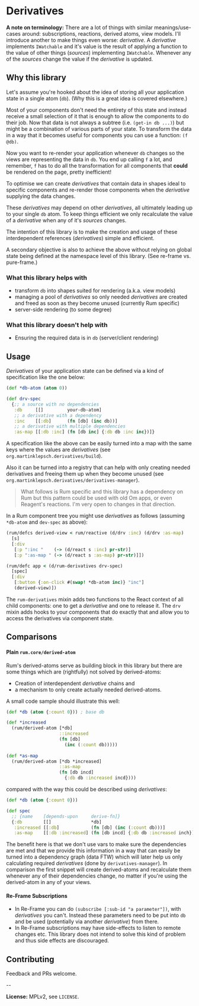 # Derivatives

**A note on terminology:** There are a lot of things with similar meanings/use-cases around: subscriptions, reactions, derived atoms, view models. 
I'll introduce another to make things even worse: *derivative*. A *derivative* implements `IWatchable` and it's value is the result of applying a function to the value of other things (*sources*) implementing `IWatchable`. Whenever any of the *sources* change the value if the *derivative* is updated.

## Why this library

Let's assume you're hooked about the idea of storing all your application state in a single atom (`db`). (Why this is a great idea is covered elsewhere.)

Most of your components don't need the entirety of this state and instead receive a small selection of it that is enough to allow the components to do their job. Now that data is not always a subtree (i.e. `(get-in db ...)`) but might be a combination of various parts of your state. To transform the data in a way that it becomes useful for components you can use a function: `(f @db)`. 

Now you want to re-render your application whenever `db` changes so the views are representing the data in `db`. You end up calling `f` a lot, and remember, `f` has to do all the transformation for all components that **could** be rendered on the page, pretty inefficient!

To optimise we can create *derivatives* that contain data in shapes ideal to specific components and re-render those components when the *derivative* supplying the data changes.

These *derivatives* may depend on other *derivatives*, all ultimately leading up to your single `db` atom. To keep things efficient we only recalculate the value of a *derivative* when any of it's *sources* changes.

The intention of this library is to make the creation and usage of these interdependent references (*derivatives*) simple and efficient. 

A secondary objective is also to achieve the above without relying on global state being defined at the namespace level of this library. (See re-frame vs. pure-frame.)

### What this library helps with

- transform `db` into shapes suited for rendering (a.k.a. view models)
- managing a pool of *derivatives* so only needed *derivatives* are created and freed as soon as they become unused (currently Rum specific)
- server-side rendering (to some degree)

### What this library doesn't help with

- Ensuring the required data is in `db` (server/client rendering)

## Usage

*Derivatives* of your application state can be defined via a kind of specification like the one below:

```clojure
(def *db-atom (atom 0))

(def drv-spec 
  {;; a source with no dependencies
   :db     [[]         your-db-atom]
   ;; a derivative with a dependency
   :inc    [[:db]      (fn [db] (inc db))]
   ;; a derivative with multiple dependencies
   :as-map [[:db :inc] (fn [db inc] {:db db :inc inc})]}
```

A specification like the above can be easily turned into a map with the same keys where the values are *derivatives* (see `org.martinklepsch.derivatives/build`).

Also it can be turned into a registry that can help with only creating needed derivatives and freeing them up when they become unused (see `org.martinklepsch.derivatives/derivatives-manager`).

> What follows is Rum specific and this library has a dependency on Rum but this pattern could be used with old Om apps, or even Reagent's reactions. I'm very open to changes in that direction.

In a Rum component tree you might use *derivatives* as follows (assuming `*db-atom` and `dev-spec` as above):

```clojure
(rum/defcs derived-view < rum/reactive (d/drv :inc) (d/drv :as-map)
  [s]
  [:div
   [:p ":inc "    (-> (d/react s :inc) pr-str)]
   [:p ":as-map " (-> (d/react s :as-map) pr-str)]])

(rum/defc app < (d/rum-derivatives drv-spec)
  [spec]
  [:div
   [:button {:on-click #(swap! *db-atom inc)} "inc"]
   (derived-view)])
```

The `rum-derivatives` mixin adds two functions to the React context of all child components: one to get a *derivative* and one to release it. The `drv` mixin adds hooks to your components that do exactly that and allow you to access the derivatives via component state. 

## Comparisons

#### Plain `rum.core/derived-atom`

Rum's derived-atoms serve as building block in this library but there are some things which are (rightfully) not solved by derived-atoms:

- Creation of interdependent *derivative* chains and
- a mechanism to only create actually needed derived-atoms.

A small code sample should illustrate this well:

```clojure
(def *db (atom {:count 0})) ; base db

(def *increased 
  (rum/derived-atom [*db]
                    ::increased 
                    (fn [db]
                      (inc (:count db)))))
  
(def *as-map
  (rum/derived-atom [*db *increased] 
                    ::as-map 
                    (fn [db incd] 
                      {:db db :increased incd})))
```

compared with the way this could be described using *derivatives*:

```clojure
(def *db (atom {:count 0}))

(def spec
  ;; {name    [depends-upon     derive-fn]}
  {:db        [[]               *db]
   :increased [[:db]            (fn [db] (inc (:count db)))]
   :as-map    [[:db :increased] (fn [db incd] {:db db :increased inch})]})
```

The benefit here is that we don't use vars to make sure the dependencies are met and that we provide this information in a way that can easily be turned into a dependency graph (data FTW) which will later help us only calculating required *derivatives* (done by `derivatives-manager`). In comparison the first snippet will create derived-atoms and recalculate them whenever any of their dependencies change, no matter if you're using the derived-atom in any of your views.


#### Re-Frame Subscriptions

- In Re-Frame you can do `(subscribe [:sub-id "a parameter"])`, with *derivatives* you can't. Instead these parameters need to be put into `db` and be used (potentially via another *derivative*) from there.
- In Re-Frame subscriptions may have side-effects to listen to remote changes etc. This library does not intend to solve this kind of problem and thus side effects are discouraged.

## Contributing

Feedback and PRs welcome.

--

**License:** MPLv2, see `LICENSE`.